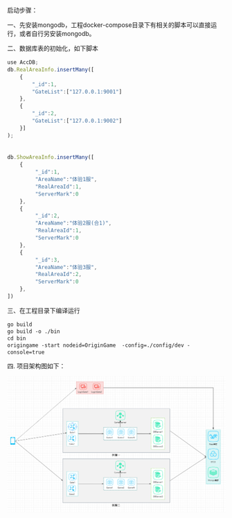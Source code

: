 



启动步骤：

一、先安装mongodb，工程docker-compose目录下有相关的脚本可以直接运行，或者自行另安装mongodb。

二、数据库表的初始化，如下脚本

```js
use AccDB;
db.RealAreaInfo.insertMany([
	{
		"_id":1,
		"GateList":["127.0.0.1:9001"]
	},
	{
		"_id":2,
		"GateList":["127.0.0.1:9002"]
	}]
);


db.ShowAreaInfo.insertMany([
	{
		 "_id":1,
		 "AreaName":"体验1服",
		 "RealAreaId":1,
		 "ServerMark":0
	},
	{
		 "_id":2,
		 "AreaName":"体验2服(合1)",
		 "RealAreaId":1,
		 "ServerMark":0
	},
	{
		 "_id":3,
		 "AreaName":"体验3服",
		 "RealAreaId":2,
		 "ServerMark":0
	},
])
```

三、在工程目录下编译运行

```
go build
go build -o ./bin
cd bin
origingame -start nodeid=OriginGame  -config=./config/dev -console=true
```



四. 项目架构图如下：

![](./doc/architecture.png)
